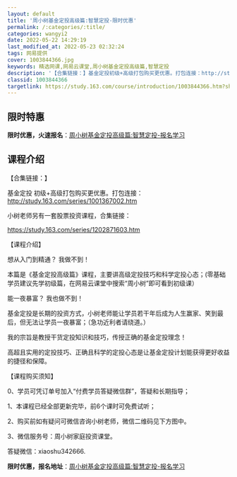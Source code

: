 ```yaml
---
layout: default
title: '周小树基金定投高级篇:智慧定投-限时优惠'
permalink: /:categories/:title/
categories: wangyi2
date: 2022-05-22 14:29:19
last_modified_at: 2022-05-23 02:32:24
tags: 网易提供
cover: 1003844366.jpg
keywords: 精选网课,网易云课堂,周小树基金定投高级篇,智慧定投
description: '【合集链接：】基金定投初级+高级打包购买更优惠。打包连接：http://study.163.com/series/100'
classid: 1003844366
targetlink: https://study.163.com/course/introduction/1003844366.htm?share=1&shareId=1025206652&utm_campaign=share&utm_medium=iphoneShare&utm_source=&utm_u=1025206652
---
```


## 限时特惠

**限时优惠，火速报名**：[周小树基金定投高级篇:智慧定投-报名学习](https://study.163.com/course/introduction/1003844366.htm?share=1&shareId=1025206652&utm_campaign=share&utm_medium=iphoneShare&utm_source=&utm_u=1025206652)

## 课程介绍

【合集链接：】

基金定投 初级+高级打包购买更优惠。打包连接：http://study.163.com/series/1001367002.htm



小树老师另有一套股票投资课程，合集链接：

https://study.163.com/series/1202871603.htm



【课程介绍】

想从入门到精通？  我做不到！

本篇是《基金定投高级篇》课程，主要讲高级定投技巧和科学定投心态；(零基础学员建议先学初级篇，在网易云课堂中搜索“周小树”即可看到初级课）



能一夜暴富？  我也做不到！

基金定投是长期的投资方式，小树老师能让学员若干年后成为人生赢家、笑到最后，但无法让学员一夜暴富；（急功近利者请绕道。）



我的宗旨是教授干货定投知识和技巧，传授正确的基金定投理念！

高超且实用的定投技巧、正确且科学的定投心态是让基金定投计划能获得更好收益的捷径和保障。



【课程购买须知】

0、学员可凭订单号加入“付费学员答疑微信群”，答疑和长期指导；

1、本课程已经全部更新完毕，前6个课时可免费试听；

2、购买前如有疑问可微信咨询小树老师，微信二维码见下方图中。

3、微信服务号：周小树家庭投资课堂。

答疑微信：xiaoshu342666.

**限时优惠，报名地址**：[周小树基金定投高级篇:智慧定投-报名学习](https://study.163.com/course/introduction/1003844366.htm?share=1&shareId=1025206652&utm_campaign=share&utm_medium=iphoneShare&utm_source=&utm_u=1025206652)

